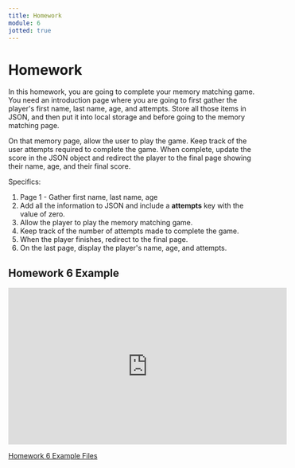 ```yaml
---
title: Homework
module: 6
jotted: true
---
```


# Homework

In this homework, you are going to complete your memory matching game. You need an introduction page where you are going to first gather the player's first name, last name, age, and attempts.  Store all those items in JSON, and then put it into local storage and before going to the memory matching page.

On that memory page, allow the user to play the game.  Keep track of the user attempts required to complete the game.  When complete, update the score in the JSON object and redirect the player to the final page showing their name, age, and their final score.

Specifics:

1. Page 1 - Gather first name, last name, age
2. Add all the information to JSON and include a **attempts** key with the value of zero.
3. Allow the player to play the memory matching game.
4. Keep track of the number of attempts made to complete the game.
5. When the player finishes, redirect to the final page.
6. On the last page, display the player's name, age, and attempts.

<!--<iframe width="560" height="315" src="https://www.youtube.com/embed/wNF8YBPbgHY" frameborder="0" allow="accelerometer; autoplay; encrypted-media; gyroscope; picture-in-picture" allowfullscreen></iframe>
-->

## Homework 6 Example

<iframe width="560" height="315" src="https://www.youtube.com/embed/qs4iTFZavqI" frameborder="0" allow="accelerometer; autoplay; encrypted-media; gyroscope; picture-in-picture" allowfullscreen></iframe>

[Homework 6 Example Files](https://github.com/Montana-Media-Arts/441-WebTech-Spring2019/tree/master/Week%206%20Examples/Homework%206%20Example)